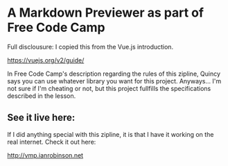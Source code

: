 # A Markdown Previewer as part of Free Code Camp

Full disclousure: I copied this from the Vue.js introduction.

https://vuejs.org/v2/guide/

In Free Code Camp's description regarding the rules of this zipline, Quincy says you can use whatever library you want for this project. Anyways... I'm not sure if I'm cheating or not, but this project fullfills the specifications described in the lesson.

## See it live here:

If I did anything special with this zipline, it is that I have it working on the real internet. Check it out here:

http://vmp.ianrobinson.net